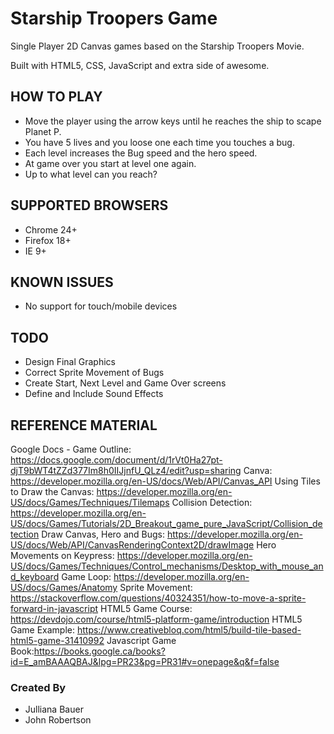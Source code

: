 # Starship Troopers Game
Single Player 2D Canvas games based on the Starship Troopers Movie.

Built with HTML5, CSS, JavaScript and extra side of awesome.


## HOW TO PLAY
- Move the player using the arrow keys until he reaches the ship to scape Planet P.
- You have 5 lives and you loose one each time you touches a bug.
- Each level increases the Bug speed and the hero speed.
- At game over you start at level one again.
- Up to what level can you reach?

## SUPPORTED BROWSERS
- Chrome 24+
- Firefox 18+
- IE 9+

## KNOWN ISSUES
 - No support for touch/mobile devices

## TODO
  - Design Final Graphics
  - Correct Sprite Movement of Bugs
  - Create Start, Next Level and Game Over screens
  - Define and Include Sound Effects

## REFERENCE MATERIAL
Google Docs - Game Outline: https://docs.google.com/document/d/1rVt0Ha27pt-djT9bWT4tZZd377Im8h0IIJjnfU_QLz4/edit?usp=sharing
Canva: https://developer.mozilla.org/en-US/docs/Web/API/Canvas_API
Using Tiles to Draw the Canvas: https://developer.mozilla.org/en-US/docs/Games/Techniques/Tilemaps
Collision Detection: https://developer.mozilla.org/en-US/docs/Games/Tutorials/2D_Breakout_game_pure_JavaScript/Collision_detection
Draw Canvas, Hero and Bugs: https://developer.mozilla.org/en-US/docs/Web/API/CanvasRenderingContext2D/drawImage
Hero Movements on Keypress: https://developer.mozilla.org/en-US/docs/Games/Techniques/Control_mechanisms/Desktop_with_mouse_and_keyboard
Game Loop: https://developer.mozilla.org/en-US/docs/Games/Anatomy
Sprite Movement: https://stackoverflow.com/questions/40324351/how-to-move-a-sprite-forward-in-javascript
HTML5 Game Course: https://devdojo.com/course/html5-platform-game/introduction
HTML5 Game Example: https://www.creativebloq.com/html5/build-tile-based-html5-game-31410992
Javascript Game Book:https://books.google.ca/books?id=E_amBAAAQBAJ&lpg=PR23&pg=PR31#v=onepage&q&f=false


### Created By
- Julliana Bauer
- John Robertson
